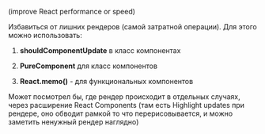 (improve React performance or speed)

Избавиться от лишних рендеров (самой затратной операции). Для этого можно использовать:
    
1.  **shouldComponentUpdate** в класс компонентах
    
2.  **PureComponent** для класс компонентов
    
3.  **React.memo()** - для функциональных компонентов

Может посмотрел бы, где рендер происходит в отдельных случаях, через расширение React Components (там есть Highlight updates при рендере, оно обводит рамкой то что перерисовывается, и можно заметить ненужный рендер наглядно)